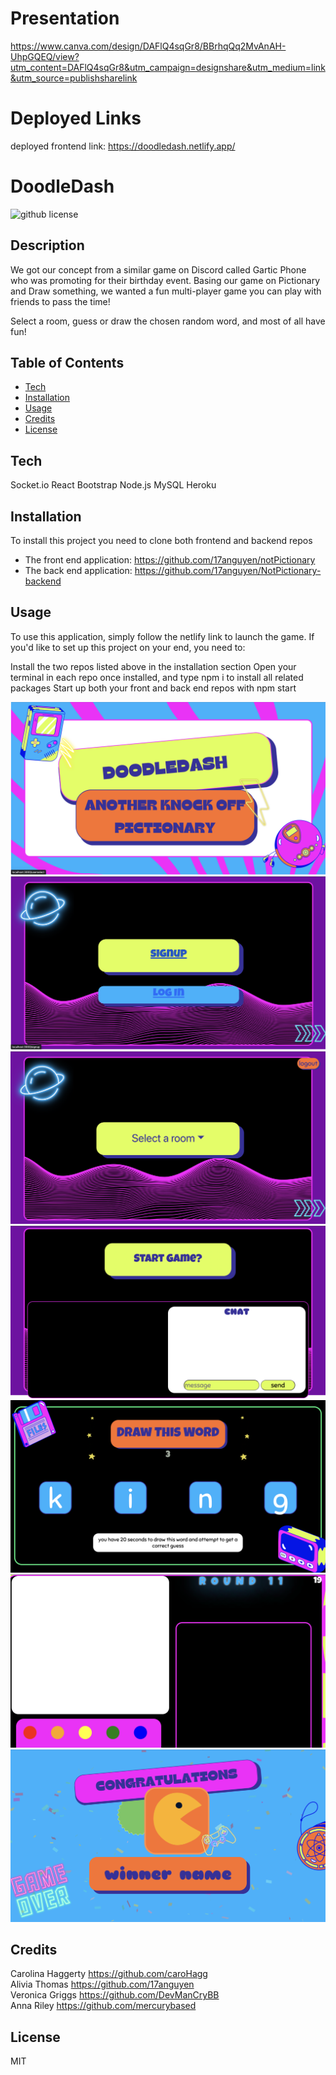 # Presentation
https://www.canva.com/design/DAFlQ4sqGr8/BBrhqQq2MvAnAH-UhpGQEQ/view?utm_content=DAFlQ4sqGr8&utm_campaign=designshare&utm_medium=link&utm_source=publishsharelink

# Deployed Links

deployed frontend link: https://doodledash.netlify.app/ 

# DoodleDash
![github license](https://img.shields.io/badge/license-MIT-blue.svg)

## Description

We got our concept from a similar game on Discord called Gartic Phone who was promoting for their birthday event. Basing our game on Pictionary and Draw something, we wanted a fun multi-player game you can play with friends to pass the time! 

Select a room, guess or draw the chosen random word, and most of all have fun!

## Table of Contents

- [Tech](#tech)
- [Installation](#installation)
- [Usage](#usage)
- [Credits](#credits)
- [License](#license)

## Tech

Socket.io
React
Bootstrap
Node.js
MySQL
Heroku

## Installation

To install this project you need to clone both frontend and backend repos

- The front end application: https://github.com/17anguyen/notPictionary
- The back end application: https://github.com/17anguyen/NotPictionary-backend

## Usage

To use this application, simply follow the netlify link to launch the game. If you'd like to set up this project on your end, you need to:

Install the two repos listed above in the installation section
Open your terminal in each repo once installed, and type npm i to install all related packages
Start up both your front and back end repos with npm start

![Screen Load](./src/Assets/images/ScreenLoad.png)
![Login Signup](./src/Assets/images/LoginSignUp.png)
![Room Select](./src/Assets/images/RoomSelect.png)
![Pregame](./src/Assets/images/Pregame.png)
![Word Select](./src/Assets/images/WordSelect.png)
![In Game](./src/Assets/images/InGame.png)
![Winner](./src/Assets/images/Winner.png)

## Credits

Carolina Haggerty https://github.com/caroHagg \
Alivia Thomas https://github.com/17anguyen \
Veronica Griggs https://github.com/DevManCryBB \
Anna Riley https://github.com/mercurybased 

## License

MIT
